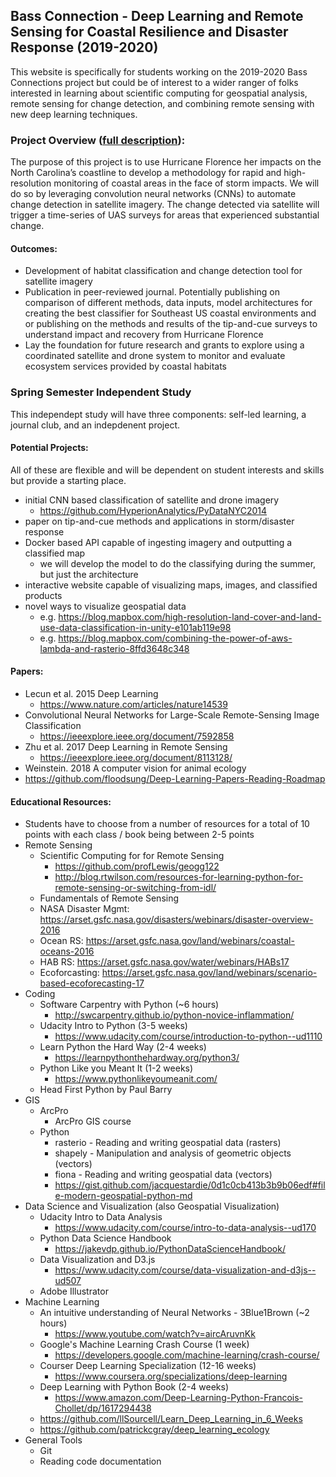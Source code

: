 ## Bass Connection - Deep Learning and Remote Sensing for Coastal Resilience and Disaster Response (2019-2020)

This website is specifically for students working on the 2019-2020 Bass Connections project but could be of interest to a wider ranger of folks interested in learning about scientific computing for geospatial analysis, remote sensing for change detection, and combining remote sensing with new deep learning techniques.

### Project Overview ([full description](https://bassconnections.duke.edu/project-teams/deep-learning-and-remote-sensing-coastal-resilience-and-disaster-response-2019-2020)):

The purpose of this project is to use Hurricane Florence her impacts on the North Carolina’s coastline to develop a methodology for rapid and high-resolution monitoring of coastal areas in the face of storm impacts. We will do so by leveraging convolution neural networks (CNNs) to automate change detection in satellite imagery. The change detected via satellite will trigger a time-series of UAS surveys for areas that experienced substantial change.

#### Outcomes:

* Development of habitat classification and change detection tool for satellite imagery
* Publication in peer-reviewed journal. Potentially publishing on comparison of different methods, data inputs, model architectures for creating the best classifier for Southeast US coastal environments and or publishing on the methods and results of the tip-and-cue surveys to understand impact and recovery from Hurricane Florence
* Lay the foundation for future research and grants to explore using a coordinated satellite and drone system to monitor and evaluate ecosystem services provided by coastal habitats

### Spring Semester Independent Study

This independept study will have three components: self-led learning, a journal club, and an indepdenent project.

#### Potential Projects:
All of these are flexible and will be dependent on student interests and skills but provide a starting place.

* initial CNN based classification of satellite and drone imagery
  * https://github.com/HyperionAnalytics/PyDataNYC2014
* paper on tip-and-cue methods and applications in storm/disaster response
* Docker based API capable of ingesting imagery and outputting a classified map 
  * we will develop the model to do the classifying during the summer, but just the architecture
* interactive website capable of visualizing maps, images, and classified products
* novel ways to visualize geospatial data
  * e.g. https://blog.mapbox.com/high-resolution-land-cover-and-land-use-data-classification-in-unity-e101ab119e98
  * e.g. https://blog.mapbox.com/combining-the-power-of-aws-lambda-and-rasterio-8ffd3648c348

#### Papers:

* Lecun et al. 2015 Deep Learning
  * https://www.nature.com/articles/nature14539
* Convolutional Neural Networks for Large-Scale Remote-Sensing Image Classification 
  * https://ieeexplore.ieee.org/document/7592858
* Zhu et al. 2017 Deep Learning in Remote Sensing
  * https://ieeexplore.ieee.org/document/8113128/
* Weinstein. 2018 A computer vision for animal ecology
* https://github.com/floodsung/Deep-Learning-Papers-Reading-Roadmap

#### Educational Resources:

* Students have to choose from a number of resources for a total of 10 points with each class / book being between 2-5 points
* Remote Sensing
  * Scientific Computing for for Remote Sensing
    * https://github.com/profLewis/geogg122
    * http://blog.rtwilson.com/resources-for-learning-python-for-remote-sensing-or-switching-from-idl/
  * Fundamentals of Remote Sensing
  * NASA Disaster Mgmt: https://arset.gsfc.nasa.gov/disasters/webinars/disaster-overview-2016 
  * Ocean RS: https://arset.gsfc.nasa.gov/land/webinars/coastal-oceans-2016 
  * HAB RS: https://arset.gsfc.nasa.gov/water/webinars/HABs17 
  * Ecoforcasting: https://arset.gsfc.nasa.gov/land/webinars/scenario-based-ecoforecasting-17 
* Coding
  * Software Carpentry with Python (~6 hours)
    * http://swcarpentry.github.io/python-novice-inflammation/
  * Udacity Intro to Python (3-5 weeks) 
    * https://www.udacity.com/course/introduction-to-python--ud1110
  * Learn Python the Hard Way (2-4 weeks)
    * https://learnpythonthehardway.org/python3/
  * Python Like you Meant It (1-2 weeks)
    * https://www.pythonlikeyoumeanit.com/
  * Head First Python by Paul Barry
* GIS
  * ArcPro
    * ArcPro GIS course
  * Python
    * rasterio - Reading and writing geospatial data (rasters)
    * shapely - Manipulation and analysis of geometric objects (vectors)
    * fiona - Reading and writing geospatial data (vectors)
    * https://gist.github.com/jacquestardie/0d1c0cb413b3b9b06edf#file-modern-geospatial-python-md
* Data Science and Visualization (also Geospatial Visualization)
  * Udacity Intro to Data Analysis
    * https://www.udacity.com/course/intro-to-data-analysis--ud170
  * Python Data Science Handbook
    * https://jakevdp.github.io/PythonDataScienceHandbook/
  * Data Visualization and D3.js
    * https://www.udacity.com/course/data-visualization-and-d3js--ud507
  * Adobe Illustrator
* Machine Learning
  * An intuitive understanding of Neural Networks - 3Blue1Brown (~2 hours)
    * https://www.youtube.com/watch?v=aircAruvnKk
  * Google's Machine Learning Crash Course (1 week)
    * https://developers.google.com/machine-learning/crash-course/
  * Courser Deep Learning Specialization (12-16 weeks)
    * https://www.coursera.org/specializations/deep-learning
  * Deep Learning with Python Book (2-4 weeks)
    * https://www.amazon.com/Deep-Learning-Python-Francois-Chollet/dp/1617294438
  * https://github.com/llSourcell/Learn_Deep_Learning_in_6_Weeks
  * https://github.com/patrickcgray/deep_learning_ecology
* General Tools
    * Git
    * Reading code documentation
